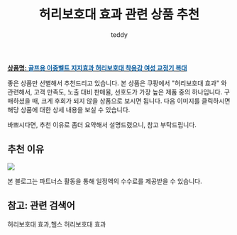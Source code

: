﻿---
layout: post
title:  "허리보호대 효과 관련 상품 추천"
author: teddy
categories: [ 가구/인테리어 ]
tags: [허리보호대 효과,헬스 허리보호대 효과]
image: https://static.coupangcdn.com/image/vendor_inventory/5ed7/8f7a0936e4dc2a22cfe32082280da42731feaedaa8b9629cf952f99bd36c.jpg 
description: "쿠팡에서 허리보호대 효과 관련 상품으로 가장 고객 선호도가 높은 제품 중 하나입니다."
---

<a href="https://link.coupang.com/re/AFFSDP?lptag=AF3256674&pageKey=6995041215&itemId=17132735372&vendorItemId=84305806669&traceid=V0-153-76fb3e0c3c492060&requestid=20221223013836685237351"><b>상품명: <font color='#01579B'>골프용 이중벨트 지지효과 허리보호대 착용감 여성 교정기 복대</font></b></a>

좋은 상품만 선별해서 추천드리고 있습니다.
본 상품은 쿠팡에서 "허리보호대 효과" 와 관련해서, 고객 만족도, 노출 대비 판매율, 선호도가 가장 높은 제품 중의 하나입니다.
구매하셨을 때, 크게 후회가 되지 않을 상품으로 보시면 됩니다. 
다음 이미지를 클릭하시면 해당 상품에 대한 상세 내용을 보실 수 있습니다.

바쁘시다면, 추천 이유로 좀더 요약해서 설명드렸으니, 참고 부탁드립니다.

## 추천 이유 

<a href="https://link.coupang.com/re/AFFSDP?lptag=AF3256674&pageKey=6995041215&itemId=17132735372&vendorItemId=84305806669&traceid=V0-153-76fb3e0c3c492060&requestid=20221223013836685237351"><img src="https://link.coupang.com/re/AFFSDP?lptag=AF3256674&pageKey=6995041215&itemId=17132735372&vendorItemId=84305806669&traceid=V0-153-76fb3e0c3c492060&requestid=20221223013836685237351"></a> 

본 블로그는 파트너스 활동을 통해 일정액의 수수료를 제공받을 수 있습니다.

## 참고: 관련 검색어    
허리보호대 효과,헬스 허리보호대 효과